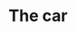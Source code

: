 ---
pid: llp464
title: The car
location_transcription: center city
coordinates: "[-75.169530047121, 39.952294083453]"
zipcode: 
gen_neighborhood: 
neighborhood: 
outside_phl: 
age: 
age_range: 
instagram: 
image_file_name: llp_464.jpg
proposal_transcription: The car - picture of car with 4 people in it
topic: Environment,Technology
topic_summary: 0, 0
type: 2D,Mural,Sculpture Statue
keywords_other: 
credit: 
image_labels: 
twitter: 
facebook: 
permalink: "/monuments/llp464/"
layout: item-page
---